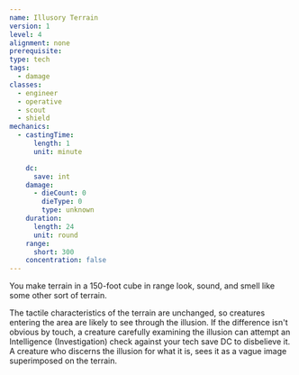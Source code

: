 ```yaml
---
name: Illusory Terrain
version: 1
level: 4
alignment: none
prerequisite: 
type: tech
tags:
  - damage
classes:
  - engineer
  - operative
  - scout
  - shield
mechanics:
  - castingTime:
      length: 1
      unit: minute

    dc:
      save: int
    damage:
      - dieCount: 0
        dieType: 0
        type: unknown
    duration:
      length: 24
      unit: round
    range:
      short: 300
    concentration: false
---
```

You make terrain in a 150-foot cube in range look, sound, and smell like some other sort of terrain. 

The tactile characteristics of the terrain are unchanged, so creatures entering the area are likely to see through the illusion. If the difference isn't obvious by touch, a creature carefully examining the illusion can attempt an Intelligence (Investigation) check against your tech save DC to disbelieve it. A creature who discerns the illusion for what it is, sees it as a vague image superimposed on the terrain.
    